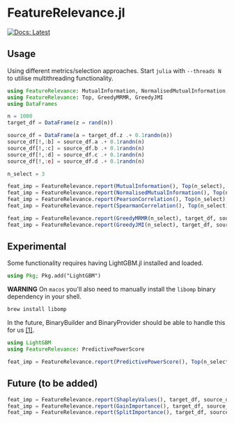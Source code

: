 # FeatureRelevance.jl

[![Docs: Latest](https://img.shields.io/badge/docs-latest-blue.svg)](http://docs.invenia.ca/invenia/research/FeatureRelevance.jl)


## Usage

Using different metrics/selection approaches.
Start `julia` with `--threads N` to utilise multithreading functionality.

```julia
using FeatureRelevance: MutualInformation, NormalisedMutualInformation, PearsonCorrelation, SpearmanCorrelation
using FeatureRelevance: Top, GreedyMRMR, GreedyJMI
using DataFrames

n = 1000
target_df = DataFrame(z = rand(n))

source_df = DataFrame(a = target_df.z .+ 0.1randn(n))
source_df[!,:b] = source_df.a .+ 0.1randn(n)
source_df[!,:c] = source_df.b .+ 0.1randn(n)
source_df[!,:d] = source_df.c .+ 0.1randn(n)
source_df[!,:e] = source_df.d .+ 0.1randn(n)

n_select = 3

feat_imp = FeatureRelevance.report(MutualInformation(), Top(n_select), target_df, source_df)
feat_imp = FeatureRelevance.report(NormalisedMutualInformation(), Top(n_select), target_df, source_df)
feat_imp = FeatureRelevance.report(PearsonCorrelation(), Top(n_select), target_df, source_df)
feat_imp = FeatureRelevance.report(SpearmanCorrelation(), Top(n_select), target_df, source_df)

feat_imp = FeatureRelevance.report(GreedyMRMR(n_select), target_df, source_df)
feat_imp = FeatureRelevance.report(GreedyJMI(n_select), target_df, source_df)
```

## Experimental

Some functionality requires having LightGBM.jl installed and loaded.

```julia
using Pkg; Pkg.add("LightGBM")
```

**WARNING** On `macos` you'll also need to manually install the `libomp` binary
dependency in your shell.

```sh
brew install libomp
```

In the future, BinaryBuilder and BinaryProvider should be able to handle this for us [[1]](https://github.com/IQVIA-ML/LightGBM.jl/issues/112).

```julia
using LightGBM
using FeatureRelevance: PredictivePowerScore

feat_imp = FeatureRelevance.report(PredictivePowerScore(), Top(n_select), target_df, source_df)
```


## Future (to be added)

```julia
feat_imp = FeatureRelevance.report(ShapleyValues(), target_df, source_df)
feat_imp = FeatureRelevance.report(GainImportance(), target_df, source_df)
feat_imp = FeatureRelevance.report(SplitImportance(), target_df, source_df)
```
